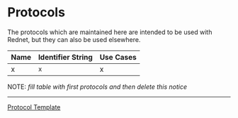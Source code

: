 # Protocols

The protocols which are maintained here are intended to be used with Rednet, but they can also be used elsewhere.

Name | Identifier String | Use Cases
-----|-------------------|----------
x | `x` | x

NOTE: *fill table with first protocols and then delete this notice*

- - - -

[Protocol Template](TEMPLATE.md)
